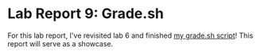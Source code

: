 # Lab Report 9: Grade.sh
For this lab report, I've revisited lab 6 and finished [my grade.sh script](https://github.com/ARMatthias/list-examples-grader.git)! This report will serve as a showcase.

